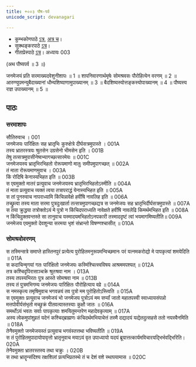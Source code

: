 ```yaml
---
title: +००३ पौष-पर्व
unicode_script: devanagari

---
```

- कुम्भकोणपाठे [ऽत्र](https://archive.org/details/mahAbhArata-kumbhakoNam/page/n13), [अत्र च](https://sanskritdocuments.org/mirrors/mahabharata/mbhK/mahabharata-k-01-sa.html)।
- सुक्थङ्करपाठे [ऽत्र](http://bombay.indology.info/mahabharata/text/UD/MBh01.txt)।
- गीताप्रेस्पाठे [ऽत्र](https://archive.org/stream/mahabharata01ramauoft#page/564/mode/2up)।
अध्यायः 003

(अथ पौष्यपर्व ॥ 3 ॥)


जनमेजयं प्रति सरमाख्यदवेशुनीशापः ॥ 1 ॥ शापनिवारणार्थमृषेः सोमश्रवसः पौरोहित्येन वरणम् ॥ 2 ॥ आरुण्युपमन्युबैदाख्यानां धौम्यशिष्याणामुपाख्यानम् ॥ 3 ॥ बैदशिष्यस्योत्तङ्कस्योपाख्यानम् ॥ 4 ॥ पौष्यस्य राज्ञ उपाख्यानम् ॥ 5 ॥

## पाठः
### सरमाशापः
सौतिरुवाच ।	001  
जनमेजयः पारिक्षितः सह भ्रातृभिः कुरुक्षेत्रे दीर्घसत्रमुपास्ते ।	001A  
तस्य भ्रातरस्त्रयः श्रुतसेन उग्रसेनो भीमसेन इति ।	001B  
तेषु तत्सत्रमुपासीनेष्वभ्यागच्छत्सारमेयः ॥	001C  
जनमेजयस्य भ्रातृभिरभिहतो रोरूयमाणो मातुः समीपमुपागच्छत् ॥	002A  
तं माता रोरूयमाणमुवाच । 	003A  
किं रोदिषि केनास्यभिहत इति ॥	003B  
स एवमुक्तो मातरं प्रत्युवाच जनमेजयस्य भ्रातृभिरभिहतोऽस्मीति ॥	004A  
तं माता प्रत्युवाच व्यक्तं त्वया तत्रापराद्धं येनास्यभिहत इति ॥	005A  
स तां पुनरुवाच नापराध्यामि किंचिन्नावेक्षे हवींषि नावलिह इति ॥	006A  
तच्छ्रुत्वा तस्य माता सरमा पुत्रदुःखार्ता तत्सत्रमुपागच्छद्यत्र स जनमेजयः सह भ्रातृभिर्दीर्घसत्रमुपास्ते ॥	007A  
स तया क्रुद्धया तत्रोक्तोऽयं मे पुत्रो न किंचिदपराध्यति नावेक्षते हवींषि नावलेढि किमर्थमभिहत इति ॥	008A  
न किंचिदुक्तवन्तस्ते सा तानुवाच यस्मादयमभिहतोऽनपकारी तस्माददृष्टं त्वां भयमागमिष्यतीति॥	009A  
जनमेजय एवमुक्तो देवशुन्या सरमया भृशं संभ्रान्तो विषण्णश्चासीत् ॥	010A  

### सोमश्रवोवरणम्
स तस्मिन्सत्रे समाप्ते हास्तिनपुरं प्रत्येत्य पुरोहितमनुरूपमन्विच्छमानः परं यत्नमकरोद्यो मे पापकृत्यां शमयेदिति ॥	011A  
स कदाचिन्मृगयां गतः पारिक्षितो जनमेजयः कस्मिंश्चित्स्वविषय आश्रममपश्यत् ॥	012A  
तत्र कश्चिदृपिरासाञ्चक्रे श्रुतश्रवा नाम । 	013A  
तस्य तपस्यभिरतः पुत्र आस्ते सोमश्रवा नाम ॥	013B  
तस्य तं पुत्रमभिगम्य जनमेजयः पारिक्षितः पौरोहित्याय वव्रे ॥	014A  
स नमस्कृत्य तमृषिमुवाच भगवन्नयं तव पुत्रो मम पुरोहितोऽस्त्विति ॥	015A  
स एवमुक्तः प्रत्युवाच जनमेजयं भो जनमेजय पुत्रोऽयं मम सर्प्यां जातो महातपस्वी स्वाध्यायसंपन्नो मत्तपोवीर्यसंभृतो मच्छुक्रं पीतवत्यास्तस्याः कुक्षौ जातः ॥	016A  
समर्थोऽयं भवतः सर्वाः पापकृत्याः शमयितुमन्तरेण महादेवकृत्याम् ॥	017A  
अस्य त्वेकमुपांशुव्रतं यदेनं कश्चिद्ब्राह्मणः कंचिदर्थमभियाचेत्तं तस्मै दद्यादयं यद्येतदुत्सहसे ततो नयस्वैनमिति ॥	018A  
तेनैवमुक्तो जनमेजयस्तं प्रत्युवाच भगवंस्तत्तथा भविष्यतीति ॥	019A  
स तं पुरोहितमुपादायोपावृत्तो भ्रातृनुवाच मयाऽयं वृत उपाध्यायो यदयं ब्रूयात्तत्कार्यमविचारयद्भिर्भवद्भिरिति। 	020A  
तेनैवमुक्ता भ्रातरस्तस्य तथा चक्रुः । 	020B  
स तथा भ्रातॄन्संदिश्य तक्षशिलां प्रत्यभिप्रतस्थे तं च देशं वशे स्थापयामास ॥	020C  

<div class="js_include" url="01-dhaumya-shixA/"  newLevelForH1="2" includeTitle="true"> </div>  

<div class="js_include" url="02-uttanka-shixA/"  newLevelForH1="2" includeTitle="true"> </div>  

<div class="js_include" url="03-sarpasatrachodanA/"  newLevelForH1="2" includeTitle="true"> </div>  